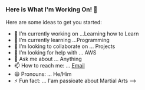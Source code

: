 ### Here is What I'm Working On! 👋



Here are some ideas to get you started:

- 🔭 I’m currently working on ...Learning how to Learn
- 🌱 I’m currently learning ...Programming
- 👯 I’m looking to collaborate on ... Projects
- 🤔 I’m looking for help with ... AWS
- 💬 Ask me about ... Anything
- 📫 How to reach me: ... [Email](abeckford03@yahoo.com)
- 😄 Pronouns: ... He/Him
- ⚡ Fun fact: ... I'am passioate about Martial Arts 
-->

